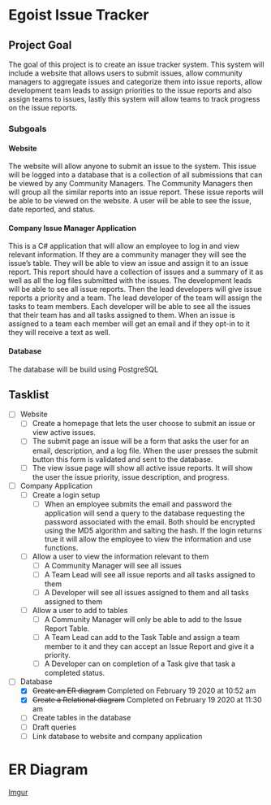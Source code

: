 # Egoist Issue Tracker
## Project Goal
The goal of this project is to create an issue tracker system. This system will include a website that allows users to submit issues, allow community managers to aggregate issues and categorize them into issue reports, allow development team leads to assign priorities to the issue reports and also assign teams to issues, lastly this system will allow teams to track progress on the issue reports.
### Subgoals
#### Website
The website will allow anyone to submit an issue to the system. This issue will be logged into a database that is a collection of all submissions that can be viewed by any Community Managers. The Community Managers then will group all the similar reports into an issue report. These issue reports will be able to be viewed on the website. A user will be able to see the issue, date reported, and status.
#### Company Issue Manager Application
This is a C# application that will allow an employee to log in and view relevant information. If they are a community manager they will see the issue’s table. They will be able to view an issue and assign it to an issue report. This report should have a collection of issues and a summary of it as well as all the log files submitted with the issues. The development leads will be able to see all issue reports. Then the lead developers will give issue reports a priority and a team. The lead developer of the team will assign the tasks to team members. Each developer will be able to see all the issues that their team has and all tasks assigned to them. When an issue is assigned to a team each member will get an email and if they opt-in to it they will receive a text as well.
#### Database
The database will be build using PostgreSQL

## Tasklist
- [ ] Website
	- [ ] Create a homepage that lets the user choose to submit an issue or view active issues.
	- [ ] The submit page an issue will be a form that asks the user for an email, description, and a log file. When the user presses the submit button this form is validated and sent to the database.
	- [ ] The view issue page will show all active issue reports. It will show the user the issue priority, issue description, and progress. 
- [ ] Company Application
	- [ ] Create a login setup
		- [ ] When an employee submits the email and password the application will send a query to the database requesting the password associated with the email. Both should be encrypted using the MD5 algorithm and salting the hash. If the login returns true it will allow the employee to view the information and use functions.
	- [ ] Allow a user to view the information relevant to them
		- [ ] A Community Manager will see all issues
		- [ ] A Team Lead will see all issue reports and all tasks assigned to them
		- [ ] A Developer will see all issues assigned to them and all tasks assigned to them
	- [ ] Allow a user to add to tables
		- [ ] A Community Manager will only be able to add to the Issue Report Table.
		- [ ] A Team Lead can add to the Task Table and assign a team member to it and they can accept an Issue Report and give it a priority.
		- [ ] A Developer can on completion of a Task give that task a completed status.
- [ ] Database
	- [x] ~~Create an ER diagram~~ Completed on February 19 2020 at 10:52 am
	- [x] ~~Create a Relational diagram~~ Completed on February 19 2020 at 11:30 am
	- [ ] Create tables in the database
	- [ ] Draft queries
	- [ ] Link database to website and company application
	
# ER Diagram
[Imgur](https://imgur.com/a/ETPYX7b)
